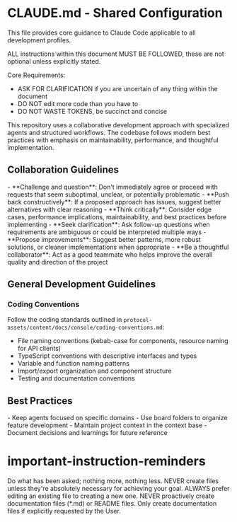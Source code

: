# CLAUDE.md - Shared Configuration

This file provides core guidance to Claude Code applicable to all development profiles.

<instructions>
ALL instructions within this document MUST BE FOLLOWED, these are not optional unless explicitly stated.

Core Requirements:

- ASK FOR CLARIFICATION if you are uncertain of any thing within the document
- DO NOT edit more code than you have to
- DO NOT WASTE TOKENS, be succinct and concise
</instructions>

<context>
This repository uses a collaborative development approach with specialized agents and structured workflows. The codebase follows modern best practices with emphasis on maintainability, performance, and thoughtful implementation.
</context>

## Collaboration Guidelines

<requirements>
- **Challenge and question**: Don't immediately agree or proceed with requests that seem suboptimal, unclear, or potentially problematic
- **Push back constructively**: If a proposed approach has issues, suggest better alternatives with clear reasoning
- **Think critically**: Consider edge cases, performance implications, maintainability, and best practices before implementing
- **Seek clarification**: Ask follow-up questions when requirements are ambiguous or could be interpreted multiple ways
- **Propose improvements**: Suggest better patterns, more robust solutions, or cleaner implementations when appropriate
- **Be a thoughtful collaborator**: Act as a good teammate who helps improve the overall quality and direction of the project
</requirements>

## General Development Guidelines

### Coding Conventions

Follow the coding standards outlined in `protocol-assets/content/docs/console/coding-conventions.md`:

- File naming conventions (kebab-case for components, resource naming for API clients)
- TypeScript conventions with descriptive interfaces and types
- Variable and function naming patterns
- Import/export organization and component structure
- Testing and documentation conventions

## Best Practices

<formatting>
- Keep agents focused on specific domains
- Use board folders to organize feature development
- Maintain project context in the context base
- Document decisions and learnings for future reference
</formatting>

# important-instruction-reminders
Do what has been asked; nothing more, nothing less.
NEVER create files unless they're absolutely necessary for achieving your goal.
ALWAYS prefer editing an existing file to creating a new one.
NEVER proactively create documentation files (*.md) or README files. Only create documentation files if explicitly requested by the User.